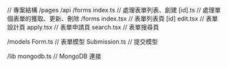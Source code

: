 // 專案結構
/pages
  /api
    /forms
      index.ts  // 處理表單列表、創建
      [id].ts   // 處理單個表單的獲取、更新、刪除
  /forms
    index.tsx   // 表單列表頁
    [id]
      edit.tsx  // 表單設計頁
      apply.tsx // 表單申請頁
  search.tsx    // 表單搜尋頁

/models
  Form.ts       // 表單模型
  Submission.ts // 提交模型

/lib
  mongodb.ts    // MongoDB 連接
